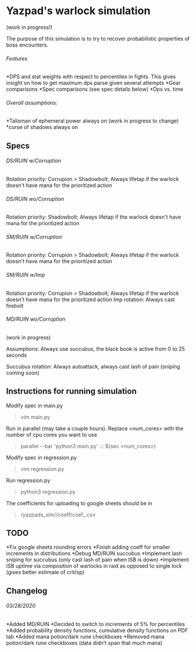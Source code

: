 # Yazpad's warlock simulation

(work in progress!)

The purpose of this simulation is to try to recover probabilistic properties of boss encounters.  

###### Features
*DPS and stat weights with respect to percentiles in fights.  This gives insight on how to get maximum dps
parse given several attempts
*Gear comparisons
*Spec comparisons (see spec details below)
*Dps vs. time



###### Overall assumptions: 
*Talisman of ephemeral power always on (work in progress to change)
*curse of shadows always on


## Specs

###### DS/RUIN w/Corruption
Rotation priority: Corrupion > Shadowbolt; Always lifetap if the warlock doesn't have mana for the prioritized action 

###### DS/RUIN wo/Corruption
Rotation priority: Shadowbolt; Always lifetap if the warlock doesn't have mana for the prioritized action 

###### SM/RUIN w/Corruption
Rotation priority: Corrupion > Shadowbolt; Always lifetap if the warlock doesn't have mana for the prioritized action 

###### SM/RUIN w/Imp
Rotation priority: Corrupion > Shadowbolt; Always lifetap if the warlock doesn't have mana for the prioritized action 
Imp rotation:  Always cast firebolt

###### MD/RUIN wo/Corruption
(work in progress)

Assumptions:  Always use succubus, the black book is active from 0 to 25 seconds

Succubus rotation: Always autoattack, always cast lash of pain (sniping coming soon)

## Instructions for running simulation
Modify spec in main.py
>vim main.py

Run in parallel (may take a couple hours).  Replace <num_cores> with the number of cpu cores you want to use
>parallel --bar 'python3 main.py' ::: $(sec <num_cores>)

Modify spec in regression.py
>vim regression.py

Run regression.py
>python3 regression.py

The coefficients for uploading to google sheets should be in 
>/yazpads_sim/<spec>/coeff/coef_.csv
  
## TODO
*Fix google sheets rounding errors
*Finish adding coeff for smaller increments in distributions
*Debug MD/RUIN succubus
*Implement lash sniping for succubus (only cast lash of pain when ISB is down)
*Implement ISB uptime via composition of warlocks in raid as opposed to single lock (gives better estimate of crit/sp)

## Changelog 
###### 03/28/2020
  *Added MD/RUIN
  *Decided to switch to increments of 5% for percentiles
  *Added probability density functions, cumulative density functions on PDF tab
  *Added mana potion/dark rune checkboxes
  *Removed mana potion/dark rune checkboxes (data didn't span that much mana)
